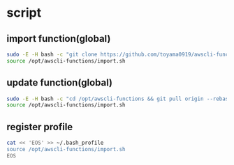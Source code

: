# script

## import function(global)

```bash
sudo -E -H bash -c "git clone https://github.com/toyama0919/awscli-functions.git /opt/awscli-functions" && \
source /opt/awscli-functions/import.sh
```

## update function(global)

```bash
sudo -E -H bash -c "cd /opt/awscli-functions && git pull origin --rebase" && \
source /opt/awscli-functions/import.sh
```

## register profile

```bash
cat << 'EOS' >> ~/.bash_profile
source /opt/awscli-functions/import.sh
EOS
```
